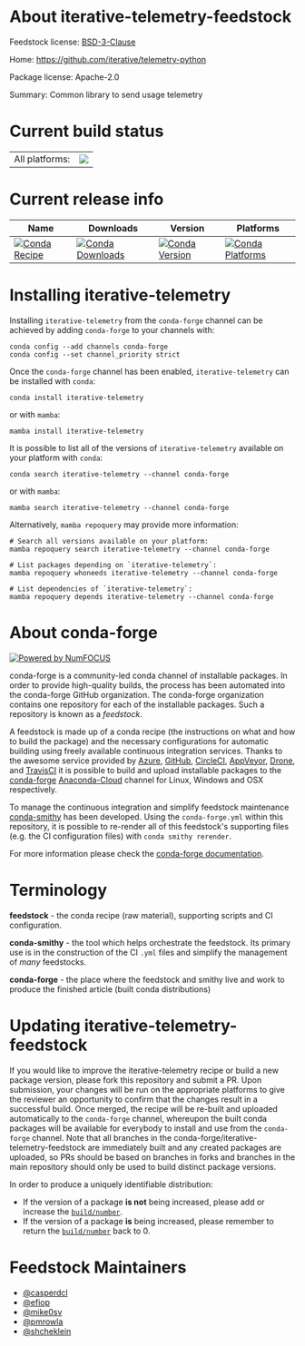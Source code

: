 About iterative-telemetry-feedstock
===================================

Feedstock license: [BSD-3-Clause](https://github.com/conda-forge/iterative-telemetry-feedstock/blob/main/LICENSE.txt)

Home: https://github.com/iterative/telemetry-python

Package license: Apache-2.0

Summary: Common library to send usage telemetry

Current build status
====================


<table><tr><td>All platforms:</td>
    <td>
      <a href="https://dev.azure.com/conda-forge/feedstock-builds/_build/latest?definitionId=17138&branchName=main">
        <img src="https://dev.azure.com/conda-forge/feedstock-builds/_apis/build/status/iterative-telemetry-feedstock?branchName=main">
      </a>
    </td>
  </tr>
</table>

Current release info
====================

| Name | Downloads | Version | Platforms |
| --- | --- | --- | --- |
| [![Conda Recipe](https://img.shields.io/badge/recipe-iterative--telemetry-green.svg)](https://anaconda.org/conda-forge/iterative-telemetry) | [![Conda Downloads](https://img.shields.io/conda/dn/conda-forge/iterative-telemetry.svg)](https://anaconda.org/conda-forge/iterative-telemetry) | [![Conda Version](https://img.shields.io/conda/vn/conda-forge/iterative-telemetry.svg)](https://anaconda.org/conda-forge/iterative-telemetry) | [![Conda Platforms](https://img.shields.io/conda/pn/conda-forge/iterative-telemetry.svg)](https://anaconda.org/conda-forge/iterative-telemetry) |

Installing iterative-telemetry
==============================

Installing `iterative-telemetry` from the `conda-forge` channel can be achieved by adding `conda-forge` to your channels with:

```
conda config --add channels conda-forge
conda config --set channel_priority strict
```

Once the `conda-forge` channel has been enabled, `iterative-telemetry` can be installed with `conda`:

```
conda install iterative-telemetry
```

or with `mamba`:

```
mamba install iterative-telemetry
```

It is possible to list all of the versions of `iterative-telemetry` available on your platform with `conda`:

```
conda search iterative-telemetry --channel conda-forge
```

or with `mamba`:

```
mamba search iterative-telemetry --channel conda-forge
```

Alternatively, `mamba repoquery` may provide more information:

```
# Search all versions available on your platform:
mamba repoquery search iterative-telemetry --channel conda-forge

# List packages depending on `iterative-telemetry`:
mamba repoquery whoneeds iterative-telemetry --channel conda-forge

# List dependencies of `iterative-telemetry`:
mamba repoquery depends iterative-telemetry --channel conda-forge
```


About conda-forge
=================

[![Powered by
NumFOCUS](https://img.shields.io/badge/powered%20by-NumFOCUS-orange.svg?style=flat&colorA=E1523D&colorB=007D8A)](https://numfocus.org)

conda-forge is a community-led conda channel of installable packages.
In order to provide high-quality builds, the process has been automated into the
conda-forge GitHub organization. The conda-forge organization contains one repository
for each of the installable packages. Such a repository is known as a *feedstock*.

A feedstock is made up of a conda recipe (the instructions on what and how to build
the package) and the necessary configurations for automatic building using freely
available continuous integration services. Thanks to the awesome service provided by
[Azure](https://azure.microsoft.com/en-us/services/devops/), [GitHub](https://github.com/),
[CircleCI](https://circleci.com/), [AppVeyor](https://www.appveyor.com/),
[Drone](https://cloud.drone.io/welcome), and [TravisCI](https://travis-ci.com/)
it is possible to build and upload installable packages to the
[conda-forge](https://anaconda.org/conda-forge) [Anaconda-Cloud](https://anaconda.org/)
channel for Linux, Windows and OSX respectively.

To manage the continuous integration and simplify feedstock maintenance
[conda-smithy](https://github.com/conda-forge/conda-smithy) has been developed.
Using the ``conda-forge.yml`` within this repository, it is possible to re-render all of
this feedstock's supporting files (e.g. the CI configuration files) with ``conda smithy rerender``.

For more information please check the [conda-forge documentation](https://conda-forge.org/docs/).

Terminology
===========

**feedstock** - the conda recipe (raw material), supporting scripts and CI configuration.

**conda-smithy** - the tool which helps orchestrate the feedstock.
                   Its primary use is in the construction of the CI ``.yml`` files
                   and simplify the management of *many* feedstocks.

**conda-forge** - the place where the feedstock and smithy live and work to
                  produce the finished article (built conda distributions)


Updating iterative-telemetry-feedstock
======================================

If you would like to improve the iterative-telemetry recipe or build a new
package version, please fork this repository and submit a PR. Upon submission,
your changes will be run on the appropriate platforms to give the reviewer an
opportunity to confirm that the changes result in a successful build. Once
merged, the recipe will be re-built and uploaded automatically to the
`conda-forge` channel, whereupon the built conda packages will be available for
everybody to install and use from the `conda-forge` channel.
Note that all branches in the conda-forge/iterative-telemetry-feedstock are
immediately built and any created packages are uploaded, so PRs should be based
on branches in forks and branches in the main repository should only be used to
build distinct package versions.

In order to produce a uniquely identifiable distribution:
 * If the version of a package **is not** being increased, please add or increase
   the [``build/number``](https://docs.conda.io/projects/conda-build/en/latest/resources/define-metadata.html#build-number-and-string).
 * If the version of a package **is** being increased, please remember to return
   the [``build/number``](https://docs.conda.io/projects/conda-build/en/latest/resources/define-metadata.html#build-number-and-string)
   back to 0.

Feedstock Maintainers
=====================

* [@casperdcl](https://github.com/casperdcl/)
* [@efiop](https://github.com/efiop/)
* [@mike0sv](https://github.com/mike0sv/)
* [@pmrowla](https://github.com/pmrowla/)
* [@shcheklein](https://github.com/shcheklein/)

